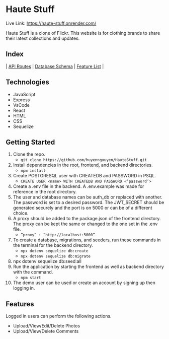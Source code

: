 # Haute Stuff

Live Link: https://haute-stuff.onrender.com/

Haute Stuff is a clone of Flickr. 
This website is for clothing brands to share their latest collections and updates. 

## Index 
| [API Routes](https://github.com/huyennguuyen/HauteStuff/wiki/API-Routes) | [Database Schema](https://github.com/huyennguuyen/HauteStuff/wiki/Database-Schema) | [Feature List](https://github.com/huyennguuyen/HauteStuff/wiki/Feature-List) |

## Technologies

- JavaScript
- Express
- VsCode
- React
- HTML
- CSS
- Sequelize


## Getting Started

1. Clone the repo.
     - `git clone https://github.com/huyennguuyen/HauteStuff.git`
2. Install dependencies in the root, frontend, and backend directories.
     - `npm install`
3. Create POSTGRESQL user with CREATEDB and PASSWORD in PSQL.
     - `CREATE USER <name> WITH CREATEDB AND PASSWORD <’password’>`
4. Create a .env file in the backend. A .env.example was made for reference in the root directory. 
5. The user and database names can be auth_db or replaced with another. The password is set to a desired password. The JWT_SECRET should be generated securely and the port is on 5000 or can be of a different choice. 
6. A proxy should be added to the package.json of the frontend directory. The proxy can be kept the same or changed to the one set in the .env file. 
     - `“proxy” : “http://localhost:5000”`
7. To create a database, migrations, and seeders, run these commands in the terminal for the backend directory. 
     - `npx dotenv sequelize db:create`
     - `npx dotenv sequelize db:migrate`
8. npx dotenv sequelize db:seed:all
9. Run the application by starting the frontend as well as backend directory with the command.
     - `npm start`
10. The demo user can be used or create an account by signing up then logging in. 
 

## Features 

Logged in users can perform the following actions.

- Upload/View/Edit/Delete Photos
- Upload/View/Delete Comments



